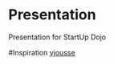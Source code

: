 Presentation
============

Presentation for StartUp Dojo

#Inspiration
[vjousse](https://github.com/vjousse "Vincent Jousse")

